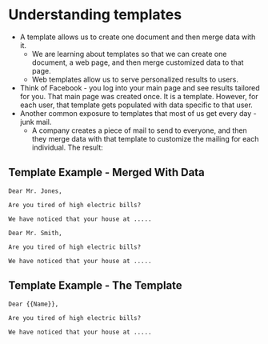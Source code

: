 # Understanding templates

- A template allows us to create one document and then merge data with it.  
  - We are learning about templates so that we can create one document, a web page, and then merge customized data to that page.  
  - Web templates allow us to serve personalized results to users.  
- Think of Facebook - you log into your main page and see results tailored for you. That main page was created once. It is a template. However, for each user, that template gets populated with data specific to that user.  
- Another common exposure to templates that most of us get every day - junk mail.  
  - A company creates a piece of mail to send to everyone, and then they merge data with that template to customize the mailing for each individual. The result:  

## Template Example - Merged With Data

```
Dear Mr. Jones,
 
Are you tired of high electric bills?

We have noticed that your house at .....
```

```
Dear Mr. Smith,
 
Are you tired of high electric bills?

We have noticed that your house at .....
```

## Template Example - The Template

```
Dear {{Name}},

Are you tired of high electric bills?

We have noticed that your house at .....
```
